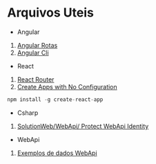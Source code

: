 # Arquivos Uteis

* Angular

1. [Angular Rotas](https://github.com/fulviocanducci/_help/blob/master/angularrota.pdf)
2. [Angular Cli](https://cli.angular.io/)

* React

1. [React Router](https://github.com/ReactTraining/react-router)
2. [Create Apps with No Configuration](https://reactjs.org/blog/2016/07/22/create-apps-with-no-configuration.html)

```javascript
npm install -g create-react-app
```

* Csharp

1. [SolutionWeb/WebApi/ Protect WebApi Identity](https://github.com/fulviocanducci/SolutionWeb/tree/master/WebApi)

* WebApi

1. [Exemplos de dados WebApi](https://jsonplaceholder.typicode.com/)